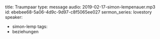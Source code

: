 title: Traumpaar
type: message
audio: 2019-02-17-simon-lempenauer.mp3
id: ebebee68-5a06-4d9c-9d97-c8f5065ee027
sermon_series: lovestory
speaker:
  - simon-lemp
tags:
  - beziehungen
